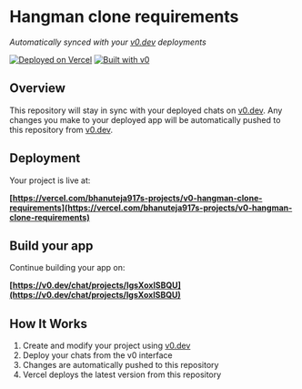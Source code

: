 # Hangman clone requirements

*Automatically synced with your [v0.dev](https://v0.dev) deployments*

[![Deployed on Vercel](https://img.shields.io/badge/Deployed%20on-Vercel-black?style=for-the-badge&logo=vercel)](https://vercel.com/bhanuteja917s-projects/v0-hangman-clone-requirements)
[![Built with v0](https://img.shields.io/badge/Built%20with-v0.dev-black?style=for-the-badge)](https://v0.dev/chat/projects/IgsXoxlSBQU)

## Overview

This repository will stay in sync with your deployed chats on [v0.dev](https://v0.dev).
Any changes you make to your deployed app will be automatically pushed to this repository from [v0.dev](https://v0.dev).

## Deployment

Your project is live at:

**[https://vercel.com/bhanuteja917s-projects/v0-hangman-clone-requirements](https://vercel.com/bhanuteja917s-projects/v0-hangman-clone-requirements)**

## Build your app

Continue building your app on:

**[https://v0.dev/chat/projects/IgsXoxlSBQU](https://v0.dev/chat/projects/IgsXoxlSBQU)**

## How It Works

1. Create and modify your project using [v0.dev](https://v0.dev)
2. Deploy your chats from the v0 interface
3. Changes are automatically pushed to this repository
4. Vercel deploys the latest version from this repository
